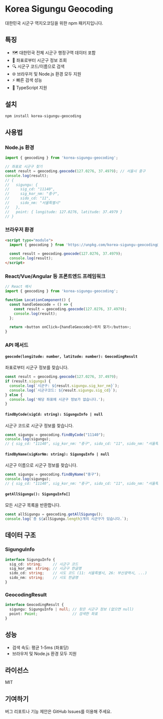 # Korea Sigungu Geocoding

대한민국 시군구 역지오코딩을 위한 npm 패키지입니다.

## 특징

- 🗺️ 대한민국 전체 시군구 행정구역 데이터 포함
- 📍 좌표로부터 시군구 정보 조회
- 🔍 시군구 코드/이름으로 검색
- 🌐 브라우저 및 Node.js 환경 모두 지원
- ⚡ 빠른 검색 성능
- 🎯 TypeScript 지원

## 설치

```bash
npm install korea-sigungu-geocoding
```

## 사용법

### Node.js 환경

```typescript
import { geocoding } from 'korea-sigungu-geocoding';

// 좌표로 시군구 찾기
const result = geocoding.geocode(127.0276, 37.4979); // 서울시 중구
console.log(result);
// {
//   sigungu: {
//     sig_cd: "11140",
//     sig_kor_nm: "중구",
//     sido_cd: "11",
//     sido_nm: "서울특별시"
//   },
//   point: { longitude: 127.0276, latitude: 37.4979 }
// }
```

### 브라우저 환경

```html
<script type="module">
  import { geocoding } from 'https://unpkg.com/korea-sigungu-geocoding@latest/dist/index.js';
  
  const result = geocoding.geocode(127.0276, 37.4979);
  console.log(result);
</script>
```

### React/Vue/Angular 등 프론트엔드 프레임워크

```typescript
// React 예시
import { geocoding } from 'korea-sigungu-geocoding';

function LocationComponent() {
  const handleGeocode = () => {
    const result = geocoding.geocode(127.0276, 37.4979);
    console.log(result);
  };
  
  return <button onClick={handleGeocode}>위치 찾기</button>;
}
```

### API 메서드

#### `geocode(longitude: number, latitude: number): GeocodingResult`

좌표로부터 시군구 정보를 찾습니다.

```typescript
const result = geocoding.geocode(127.0276, 37.4979);
if (result.sigungu) {
  console.log(`시군구: ${result.sigungu.sig_kor_nm}`);
  console.log(`시군구코드: ${result.sigungu.sig_cd}`);
} else {
  console.log('해당 좌표에 시군구 정보가 없습니다.');
}
```

#### `findByCode(sigCd: string): SigunguInfo | null`

시군구 코드로 시군구 정보를 찾습니다.

```typescript
const sigungu = geocoding.findByCode("11140");
console.log(sigungu); 
// { sig_cd: "11140", sig_kor_nm: "중구", sido_cd: "11", sido_nm: "서울특별시" }
```

#### `findByName(sigKorNm: string): SigunguInfo | null`

시군구 이름으로 시군구 정보를 찾습니다.

```typescript
const sigungu = geocoding.findByName("중구");
console.log(sigungu); 
// { sig_cd: "11140", sig_kor_nm: "중구", sido_cd: "11", sido_nm: "서울특별시" }
```

#### `getAllSigungu(): SigunguInfo[]`

모든 시군구 목록을 반환합니다.

```typescript
const allSigungu = geocoding.getAllSigungu();
console.log(`총 ${allSigungu.length}개의 시군구가 있습니다.`);
```

## 데이터 구조

### SigunguInfo

```typescript
interface SigunguInfo {
  sig_cd: string;     // 시군구 코드
  sig_kor_nm: string; // 시군구 한글명
  sido_cd: string;    // 시도 코드 (11: 서울특별시, 26: 부산광역시, ...)
  sido_nm: string;    // 시도 한글명
}
```

### GeocodingResult

```typescript
interface GeocodingResult {
  sigungu: SigunguInfo | null; // 찾은 시군구 정보 (없으면 null)
  point: Point;                // 검색한 좌표
}
```

## 성능

- 검색 속도: 평균 1-5ms (좌표당)
- 브라우저 및 Node.js 환경 모두 지원

## 라이선스

MIT

## 기여하기

버그 리포트나 기능 제안은 GitHub Issues를 이용해 주세요.